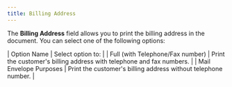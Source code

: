 ```yaml
---
title: Billing Address
---
```



The **Billing Address** field allows  you to print the billing address in the document. You can select one of  the following options:


| Option Name | Select option to: |
| Full (with Telephone/Fax number) | Print the customer's billing address with telephone  and fax numbers. |
| Mail Envelope Purposes | Print the customer's billing address without telephone  number. |

